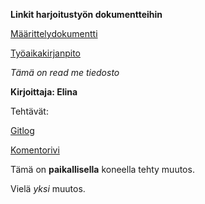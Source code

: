 **Linkit harjoitustyön dokumentteihin**

[Määrittelydokumentti](https://github.com/kuukelo/ot-harjoitustyo/blob/master/dokumentaatio/m%C3%A4%C3%A4rittelydokumentti)

[Työaikakirjanpito](https://github.com/kuukelo/ot-harjoitustyo/blob/master/dokumentaatio/ty%C3%B6aikakirjanpito)






*Tämä on read me tiedosto*

**Kirjoittaja: Elina**

Tehtävät:

[Gitlog](https://github.com/kuukelo/ot-harjoitustyo/blob/master/laskarit/viikko1/gitlog.txt)

[Komentorivi](https://github.com/kuukelo/ot-harjoitustyo/blob/master/laskarit/viikko1/komentorivi.txt)

Tämä on **paikallisella** koneella tehty muutos.

Vielä *yksi* muutos.
